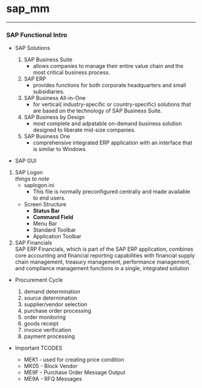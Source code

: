 # sap_mm

------------------------

### SAP Functional Intro

* SAP Solutions
  1. SAP Business Suite  
     - allows companies to manage their entire value chain and the most critical business process.
  2. SAP ERP  
     - provides functions for both corporate headquarters and small subsidiaries.
  3. SAP Business All-in-One  
     - for vertical( industry-specific or country-specific) solutions that are based on the technology of SAP Business Suite.
  4. SAP Business by Design  
     - most complete and adpatable on-demand business solution designed to liberate mid-size companies.
  5. SAP Business One  
     - comprehensive integrated ERP application with an interface that is similar to Windows
 
 * SAP GUI
 
 1. SAP Logon  
  *things to note*
    - saplogon.ini
      - This file is normally preconfigured centrally and made available to end users.   
    - Screen Structure
      - **Status Bar**
      - **Command Field**
      - Menu Bar
      - Standard Toolbar
      - Application Toolbar
 2. SAP Financials  
   SAP ERP Financials, which is part of the SAP ERP application, combines core accounting and financial reporting capabilities with 
   financial supply chain management, treasury management, performance management, and compliance management functions in a single, 
   integrated solution
   
   
   
   
* Procurement Cycle
  1. demand determination
  2. source determination
  3. supplier/vendor selection
  4. purchase order processing
  5. order monitoring
  6. goods receipt
  7. invoice verification
  8. payment processing 
  
  
* Important TCODES  
   - MEK1 - used for creating price condition
   - MK05 - Block Vendor
   - ME9F - Purchase Order Message Output
   - ME9A - RFQ Messages
